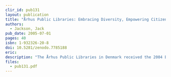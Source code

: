 ```yaml
---
clir_id: pub131
layout: publication
title: "Århus Public Libraries: Embracing Diversity, Empowering Citizens in Denmark"
authors: 
  - Jackson, Jack
pub_date: 2005-07-01
pages: 40
isbn: 1-932326-20-8
doi: 10.5281/zenodo.7785188
eric:
description: "The Århus Public Libraries in Denmark received the 2004 Bill & Melinda Gates Access to Learning Award. This report focuses on the progress the Libraries have made in reaching out to immigrant and refugee communities with library services based on the latest in information technology."
files:
  - pub131.pdf
---
```

